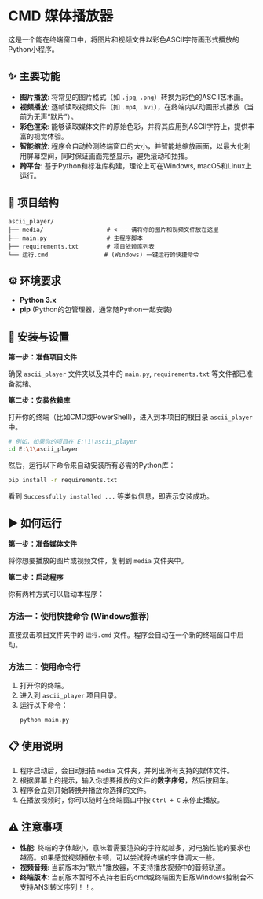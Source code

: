 # CMD 媒体播放器

这是一个能在终端窗口中，将图片和视频文件以彩色ASCII字符画形式播放的Python小程序。

## ✨ 主要功能

- **图片播放**: 将常见的图片格式（如 `.jpg`, `.png`）转换为彩色的ASCII艺术画。
- **视频播放**: 逐帧读取视频文件（如 `.mp4`, `.avi`），在终端内以动画形式播放（当前为无声“默片”）。
- **彩色渲染**: 能够读取媒体文件的原始色彩，并将其应用到ASCII字符上，提供丰富的视觉体验。
- **智能缩放**: 程序会自动检测终端窗口的大小，并智能地缩放画面，以最大化利用屏幕空间，同时保证画面完整显示，避免滚动和抽搐。
- **跨平台**: 基于Python和标准库构建，理论上可在Windows, macOS和Linux上运行。

## 📁 项目结构

```
ascii_player/
├── media/                  # <--- 请将你的图片和视频文件放在这里
├── main.py                 # 主程序脚本
├── requirements.txt        # 项目依赖库列表
└── 运行.cmd                # (Windows) 一键运行的快捷命令
```

## ⚙️ 环境要求

- **Python 3.x**
- **pip** (Python的包管理器，通常随Python一起安装)

## 🚀 安装与设置

**第一步：准备项目文件**

确保 `ascii_player` 文件夹以及其中的 `main.py`, `requirements.txt` 等文件都已准备就绪。

**第二步：安装依赖库**

打开你的终端（比如CMD或PowerShell），进入到本项目的根目录 `ascii_player` 中。

```bash
# 例如，如果你的项目在 E:\1\ascii_player
cd E:\1\ascii_player
```

然后，运行以下命令来自动安装所有必需的Python库：

```bash
pip install -r requirements.txt
```

看到 `Successfully installed ...` 等类似信息，即表示安装成功。

## ▶️ 如何运行

**第一步：准备媒体文件**

将你想要播放的图片或视频文件，复制到 `media` 文件夹中。

**第二步：启动程序**

你有两种方式可以启动本程序：

### 方法一：使用快捷命令 (Windows推荐)

直接双击项目文件夹中的 `运行.cmd` 文件。程序会自动在一个新的终端窗口中启动。

### 方法二：使用命令行

1. 打开你的终端。
2. 进入到 `ascii_player` 项目目录。
3. 运行以下命令：
   ```bash
   python main.py
   ```

## 📋 使用说明

1. 程序启动后，会自动扫描 `media` 文件夹，并列出所有支持的媒体文件。
2. 根据屏幕上的提示，输入你想要播放的文件的**数字序号**，然后按回车。
3. 程序会立刻开始转换并播放你选择的文件。
4. 在播放视频时，你可以随时在终端窗口中按 `Ctrl + C` 来停止播放。

## ⚠️ 注意事项

- **性能**: 终端的字体越小，意味着需要渲染的字符就越多，对电脑性能的要求也越高。如果感觉视频播放卡顿，可以尝试将终端的字体调大一些。
- **视频音频**: 当前版本为“默片”播放器，不支持播放视频中的音频轨道。
- **终端版本**: 当前版本暂时不支持老旧的cmd或终端因为旧版Windows控制台不支持ANSI转义序列！！。

